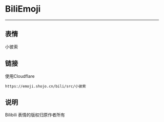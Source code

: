 # BiliEmoji
---
## 表情
小彼索
## 链接
使用Cloudflare
```
https://emoji.shojo.cn/bili/src/小彼索
```
## 说明
Bilibili 表情的版权归原作者所有
